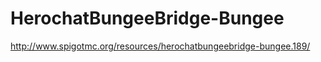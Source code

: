 HerochatBungeeBridge-Bungee
=============================

http://www.spigotmc.org/resources/herochatbungeebridge-bungee.189/
